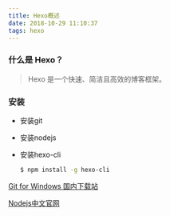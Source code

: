 ```yaml
---
title: Hexo概述
date: 2018-10-29 11:10:37
tags: hexo
---
```


### 什么是 Hexo？
> Hexo 是一个快速、简洁且高效的博客框架。

<!--more-->

### 安装

- 安装git

- 安装nodejs

- 安装hexo-cli

  ```bash
  $ npm install -g hexo-cli
  ```

[Git for Windows 国内下载站](https://github.com/waylau/git-for-win)

[Nodejs中文官网](http://nodejs.cn/)

